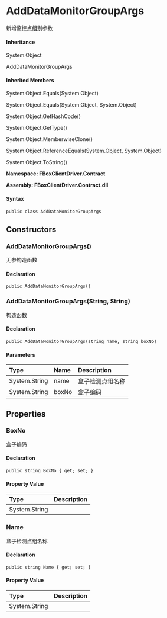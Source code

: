 # AddDataMonitorGroupArgs

新增监控点组别参数

#### Inheritance

System.Object

AddDataMonitorGroupArgs

#### Inherited Members

System.Object.Equals\(System.Object\)

System.Object.Equals\(System.Object, System.Object\)

System.Object.GetHashCode\(\)

System.Object.GetType\(\)

System.Object.MemberwiseClone\(\)

System.Object.ReferenceEquals\(System.Object, System.Object\)

System.Object.ToString\(\)

**Namespace: FBoxClientDriver.Contract**

**Assembly: FBoxClientDriver.Contract.dll**

#### Syntax <a id="FBoxClientDriver_Contract_AddDataMonitorGroupArgs_syntax"></a>

```text
public class AddDataMonitorGroupArgs
```

## Constructors <a id="constructors"></a>

### AddDataMonitorGroupArgs\(\) <a id="FBoxClientDriver_Contract_AddDataMonitorGroupArgs__ctor"></a>

无参构造函数

#### Declaration

```text
public AddDataMonitorGroupArgs()
```

### AddDataMonitorGroupArgs\(String, String\) <a id="FBoxClientDriver_Contract_AddDataMonitorGroupArgs__ctor_System_String_System_String_"></a>

构造函数

#### Declaration

```text
public AddDataMonitorGroupArgs(string name, string boxNo)
```

#### Parameters

| Type | Name | Description |
| :--- | :--- | :--- |
| System.String | name | 盒子检测点组名称 |
| System.String | boxNo | 盒子编码 |

## Properties <a id="properties"></a>

### BoxNo <a id="FBoxClientDriver_Contract_AddDataMonitorGroupArgs_BoxNo"></a>

盒子编码

#### Declaration

```text
public string BoxNo { get; set; }
```

#### Property Value

| Type | Description |
| :--- | :--- |
| System.String |  |

### Name <a id="FBoxClientDriver_Contract_AddDataMonitorGroupArgs_Name"></a>

盒子检测点组名称

#### Declaration

```text
public string Name { get; set; }
```

#### Property Value

| Type | Description |
| :--- | :--- |
| System.String |  |

